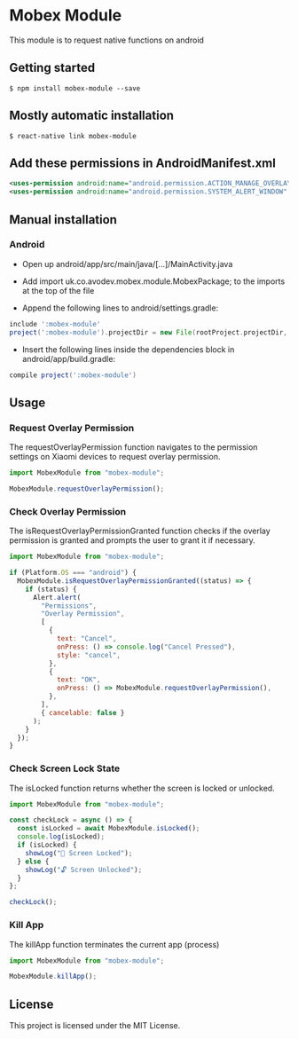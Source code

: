 # Mobex Module

This module is to request native functions on android

## Getting started

```shell
$ npm install mobex-module --save
```

## Mostly automatic installation

```shell
$ react-native link mobex-module
```

## Add these permissions in AndroidManifest.xml

```xml
<uses-permission android:name="android.permission.ACTION_MANAGE_OVERLAY_PERMISSION" />
<uses-permission android:name="android.permission.SYSTEM_ALERT_WINDOW" />
```

## Manual installation

### Android

- Open up android/app/src/main/java/[...]/MainActivity.java

- Add import uk.co.avodev.mobex.module.MobexPackage; to the imports at the top of the file

- Append the following lines to android/settings.gradle:

```groovy
include ':mobex-module'
project(':mobex-module').projectDir = new File(rootProject.projectDir, '../node_modules/mobex-module/android')
```

- Insert the following lines inside the dependencies block in android/app/build.gradle:


```groovy
compile project(':mobex-module')
```

## Usage

### Request Overlay Permission

The requestOverlayPermission function navigates to the permission settings on Xiaomi devices to request overlay permission.

```js
import MobexModule from "mobex-module";

MobexModule.requestOverlayPermission();
```

### Check Overlay Permission

The isRequestOverlayPermissionGranted function checks if the overlay permission is granted and prompts the user to grant it if necessary.

```js
import MobexModule from "mobex-module";

if (Platform.OS === "android") {
  MobexModule.isRequestOverlayPermissionGranted((status) => {
    if (status) {
      Alert.alert(
        "Permissions",
        "Overlay Permission",
        [
          {
            text: "Cancel",
            onPress: () => console.log("Cancel Pressed"),
            style: "cancel",
          },
          {
            text: "OK",
            onPress: () => MobexModule.requestOverlayPermission(),
          },
        ],
        { cancelable: false }
      );
    }
  });
}
```

### Check Screen Lock State

The isLocked function returns whether the screen is locked or unlocked.

```js
import MobexModule from "mobex-module";

const checkLock = async () => {
  const isLocked = await MobexModule.isLocked();
  console.log(isLocked);
  if (isLocked) {
    showLog("🔐 Screen Locked");
  } else {
    showLog("🔓 Screen Unlocked");
  }
};

checkLock();
```

### Kill App

The killApp function terminates the current app (process)

```js
import MobexModule from "mobex-module";

MobexModule.killApp();
```

## License

This project is licensed under the MIT License.
